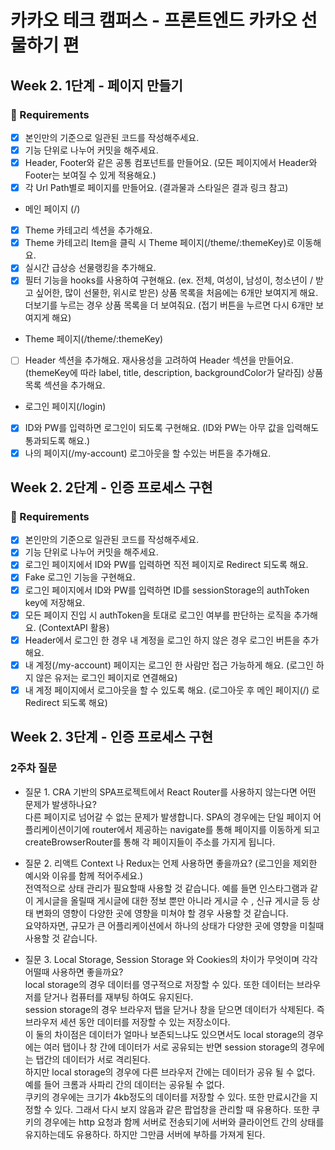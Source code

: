 # 카카오 테크 캠퍼스 - 프론트엔드 카카오 선물하기 편

## Week 2. 1단계 - 페이지 만들기

### 📝 Requirements

- [x] 본인만의 기준으로 일관된 코드를 작성해주세요.
- [x] 기능 단위로 나누어 커밋을 해주세요.
- [x] Header, Footer와 같은 공통 컴포넌트를 만들어요. (모든 페이지에서 Header와 Footer는 보여질 수 있게 적용해요.)
- [x] 각 Url Path별로 페이지를 만들어요. (결과물과 스타일은 결과 링크 참고)
- 메인 페이지 (/)
- [x] Theme 카테고리 섹션을 추가해요.
- [x] Theme 카테고리 Item을 클릭 시 Theme 페이지(/theme/:themeKey)로 이동해요.
- [x] 실시간 급상승 선물랭킹을 추가해요.
- [x] 필터 기능을 hooks를 사용하여 구현해요. (ex. 전체, 여성이, 남성이, 청소년이 / 받고 싶어한, 많이 선물한, 위시로 받은)
      상품 목록을 처음에는 6개만 보여지게 해요. 더보기를 누르는 경우 상품 목록을 더 보여줘요. (접기 버튼을 누르면 다시 6개만 보여지게 해요)
- Theme 페이지(/theme/:themeKey)
- [ ] Header 섹션을 추가해요.
      재사용성을 고려하여 Header 섹션을 만들어요. (themeKey에 따라 label, title, description, backgroundColor가 달라짐)
      상품 목록 섹션을 추가해요.
- 로그인 페이지(/login)
- [x] ID와 PW를 입력하면 로그인이 되도록 구현해요. (ID와 PW는 아무 값을 입력해도 통과되도록 해요.)
- [x] 나의 페이지(/my-account)
      로그아웃을 할 수있는 버튼을 추가해요.

## Week 2. 2단계 - 인증 프로세스 구현

### 📝 Requirements

- [x] 본인만의 기준으로 일관된 코드를 작성해주세요.
- [x] 기능 단위로 나누어 커밋을 해주세요.
- [x] 로그인 페이지에서 ID와 PW를 입력하면 직전 페이지로 Redirect 되도록 해요.
- [x] Fake 로그인 기능을 구현해요.
- [x] 로그인 페이지에서 ID와 PW를 입력하면 ID를 sessionStorage의 authToken key에 저장해요.
- [x] 모든 페이지 진입 시 authToken을 토대로 로그인 여부를 판단하는 로직을 추가해요. (ContextAPI 활용)
- [x] Header에서 로그인 한 경우 내 계정을 로그인 하지 않은 경우 로그인 버튼을 추가해요.
- [x] 내 계정(/my-account) 페이지는 로그인 한 사람만 접근 가능하게 해요. (로그인 하지 않은 유저는 로그인 페이지로 연결해요)
- [x] 내 계정 페이지에서 로그아웃을 할 수 있도록 해요. (로그아웃 후 메인 페이지(/) 로 Redirect 되도록 해요)

## Week 2. 3단계 - 인증 프로세스 구현

### 2주차 질문

- 질문 1. CRA 기반의 SPA프로젝트에서 React Router를 사용하지 않는다면 어떤 문제가 발생하나요?<br>
  다른 페이지로 넘어갈 수 없는 문제가 발생합니다. SPA의 경우에는 단일 페이지 어플리케이션이기에 router에서 제공하는 navigate를 통해 페이지를 이동하게 되고 createBrowserRouter를 통해 각 페이지들이 주소를 가지게 됩니다.<br>

- 질문 2. 리액트 Context 나 Redux는 언제 사용하면 좋을까요? (로그인을 제외한 예시와 이유를 함께 적어주세요.) <br>
  전역적으로 상태 관리가 필요할때 사용할 것 같습니다. 예를 들면 인스타그램과 같이 게시글을 올릴때 게시글에 대한 정보 뿐만 아니라 게시글 수 , 신규 게시글 등 상태 변화의 영향이 다양한 곳에 영향을 미쳐야 할 경우 사용할 것 같습니다. <br> 요약하자면, 규모가 큰 어플리케이션에서 하나의 상태가 다양한 곳에 영향을 미칠때 사용할 것 같습니다.<br>

- 질문 3. Local Storage, Session Storage 와 Cookies의 차이가 무엇이며 각각 어떨때 사용하면 좋을까요?<br>
  local storage의 경우 데이터를 영구적으로 저장할 수 있다. 또한 데이터는 브라우저를 닫거나 컴퓨터를 재부팅 하여도 유지된다.<br>
  session storage의 경우 브라우저 탭을 닫거나 창을 닫으면 데이터가 삭제된다. 즉 브라우저 세션 동안 데이터를 저장할 수 있는 저장소이다.<br>
  이 둘의 차이점은 데이터가 얼마나 보존되느냐도 있으면서도 local storage의 경우에는 여러 탭이나 창 간에 데이터가 서로 공유되는 반면 session storage의 경우에는 탭간의 데이터가 서로 격리된다.<br>
  하지만 local storage의 경우에 다른 브라우저 간에는 데이터가 공유 될 수 없다. 예를 들어 크롬과 사파리 간의 데이터는 공유될 수 없다.<br>
  쿠키의 경우에는 크기가 4kb정도의 데이터를 저장할 수 있다. 또한 만료시간을 지정할 수 있다. 그래서 다시 보지 않음과 같은 팝업창을 관리할 때 유용하다. 또한 쿠키의 경우에는 http 요청과 함께 서버로 전송되기에 서버와 클라이언트 간의 상태를 유지하는데도 유용하다. 하지만 그만큼 서버에 부하를 가져게 된다.
